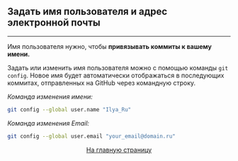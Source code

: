 ## Задать имя пользователя и адрес электронной почты
---

Имя пользователя нужно, чтобы <b>привязывать коммиты к вашему имени.</b>

Задать или изменить имя пользователя можно с помощью команды `git config`. Новое имя будет автоматически отображаться в последующих коммитах, отправленных на GitHub через командную строку.

<i>Команда изменения имени:</i>
```bash
git config --global user.name "Ilya_Ru"
```

<i>Команда изменения Email:</i>
```bash
git config --global user.email "your_email@domain.ru"
```
[<center>На главную страницу</center>](../readme.md)